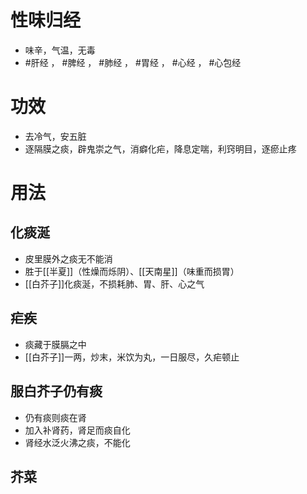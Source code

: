 # 性味归经
- 味辛，气温，无毒
-  #肝经 ， #脾经 ， #肺经 ， #胃经 ， #心经 ， #心包经 
# 功效
- 去冷气，安五脏
- 逐隔膜之痰，辟鬼崇之气，消癖化疟，降息定喘，利窍明目，逐瘀止疼
# 用法
## 化痰涎
- 皮里膜外之痰无不能消
- 胜于[[半夏]]（性燥而烁阴）、[[天南星]]（味重而损胃）
- [[白芥子]]化痰涎，不损耗肺、胃、肝、心之气
## 疟疾
- 痰藏于膜膈之中
- [[白芥子]]一两，炒末，米饮为丸，一日服尽，久疟顿止
## 服白芥子仍有痰
- 仍有痰则痰在肾
- 加入补肾药，肾足而痰自化
- 肾经水泛火沸之痰，不能化
## 芥菜 